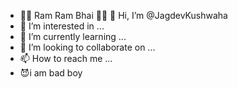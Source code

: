 - 🙏🙏 Ram Ram Bhai 🙏🙏
 👋 Hi, I’m @JagdevKushwaha
- 👀 I’m interested in ...
- 🌱 I’m currently learning ...
- 💞️ I’m looking to collaborate on ...
- 📫 How to reach me ...
-  😈i am bad boy
<!---
JagdevKushwaha/JagdevKushwaha is a ✨ special ✨ repository because its `README.md` (this file) appears on your GitHub profile.
You can click the Preview link to take a look at your changes.
--->
